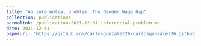 ```yaml
---
title: "An inferential problem: The Gender Wage Gap"
collection: publications
permalink: /publication/2021-12-01-inferencial-problem.md
date: 2021-12-01
paperurl: 'https://github.com/carlosgonzalez26/carlosgonzalez26.github.io/blob/master/markdown_generator/group3_lab1_R.ipynb'
--- 
```

